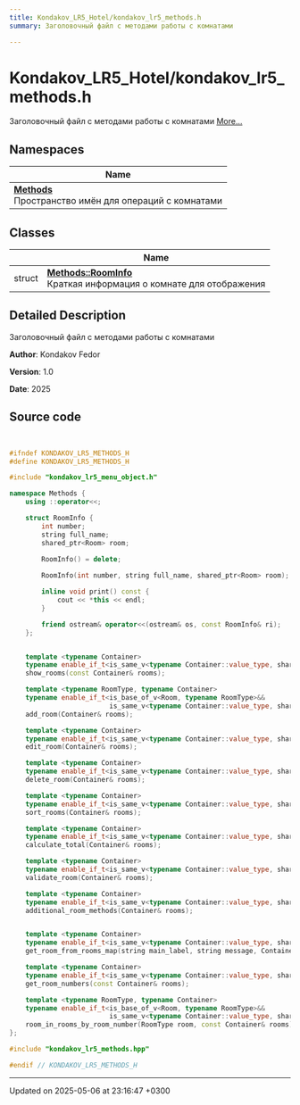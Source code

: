 ```yaml
---
title: Kondakov_LR5_Hotel/kondakov_lr5_methods.h
summary: Заголовочный файл с методами работы с комнатами 

---
```


# Kondakov_LR5_Hotel/kondakov_lr5_methods.h

Заголовочный файл с методами работы с комнатами  [More...](#detailed-description)

## Namespaces

| Name           |
| -------------- |
| **[Methods](Namespaces/namespace_methods.md)** <br>Пространство имён для операций с комнатами  |

## Classes

|                | Name           |
| -------------- | -------------- |
| struct | **[Methods::RoomInfo](Classes/struct_methods_1_1_room_info.md)** <br>Краткая информация о комнате для отображения  |

## Detailed Description

Заголовочный файл с методами работы с комнатами 

**Author**: Kondakov Fedor 

**Version**: 1.0 

**Date**: 2025 



## Source code

```cpp


#ifndef KONDAKOV_LR5_METHODS_H
#define KONDAKOV_LR5_METHODS_H

#include "kondakov_lr5_menu_object.h"

namespace Methods {
    using ::operator<<;

    struct RoomInfo {
        int number;             
        string full_name;       
        shared_ptr<Room> room;  

        RoomInfo() = delete;
        
        RoomInfo(int number, string full_name, shared_ptr<Room> room);

        inline void print() const {
            cout << *this << endl;
        }

        friend ostream& operator<<(ostream& os, const RoomInfo& ri);
    };


    template <typename Container>
    typename enable_if_t<is_same_v<typename Container::value_type, shared_ptr<Room>>, function<void()>>
    show_rooms(const Container& rooms);

    template <typename RoomType, typename Container>
    typename enable_if_t<is_base_of_v<Room, typename RoomType>&&
                         is_same_v<typename Container::value_type, shared_ptr<Room>>, function<void()>>
    add_room(Container& rooms);

    template <typename Container>
    typename enable_if_t<is_same_v<typename Container::value_type, shared_ptr<Room>>, function<void()>>
    edit_room(Container& rooms);

    template <typename Container>
    typename enable_if_t<is_same_v<typename Container::value_type, shared_ptr<Room>>, function<void()>>
    delete_room(Container& rooms);

    template <typename Container>
    typename enable_if_t<is_same_v<typename Container::value_type, shared_ptr<Room>>, function<void()>>
    sort_rooms(Container& rooms);

    template <typename Container>
    typename enable_if_t<is_same_v<typename Container::value_type, shared_ptr<Room>>, function<void()>>
    calculate_total(Container& rooms);

    template <typename Container>
    typename enable_if_t<is_same_v<typename Container::value_type, shared_ptr<Room>>, function<void()>>
    validate_room(Container& rooms);

    template <typename Container>
    typename enable_if_t<is_same_v<typename Container::value_type, shared_ptr<Room>>, function<void()>>
    additional_room_methods(Container& rooms);


    template <typename Container>
    typename enable_if_t<is_same_v<typename Container::value_type, shared_ptr<Room>>, shared_ptr<Room>>
    get_room_from_rooms_map(string main_label, string message, Container& rooms);

    template <typename Container>
    typename enable_if_t<is_same_v<typename Container::value_type, shared_ptr<Room>>, vector<int>>
    get_room_numbers(const Container& rooms);

    template <typename RoomType, typename Container>
    typename enable_if_t<is_base_of_v<Room, typename RoomType>&&
                         is_same_v<typename Container::value_type, shared_ptr<Room>>, bool>
    room_in_rooms_by_room_number(RoomType room, const Container& rooms);
};

#include "kondakov_lr5_methods.hpp"

#endif // KONDAKOV_LR5_METHODS_H
```


-------------------------------

Updated on 2025-05-06 at 23:16:47 +0300
